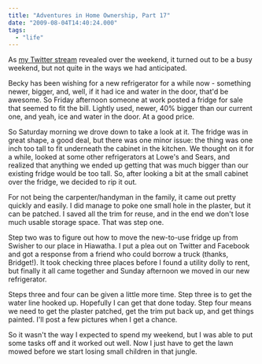 ```yaml
---
title: "Adventures in Home Ownership, Part 17"
date: "2009-08-04T14:40:24.000"
tags: 
  - "life"
---
```


As [my Twitter stream](http://twitter.com/cjhubbs) revealed over the weekend, it turned out to be a busy weekend, but not quite in the ways we had anticipated.

Becky has been wishing for a new refrigerator for a while now - something newer, bigger, and, well, if it had ice and water in the door, that'd be awesome. So Friday afternoon someone at work posted a fridge for sale that seemed to fit the bill. Lightly used, newer, 40% bigger than our current one, and yeah, ice and water in the door. At a good price.

So Saturday morning we drove down to take a look at it. The fridge was in great shape, a good deal, but there was one minor issue: the thing was one inch too tall to fit underneath the cabinet in the kitchen. We thought on it for a while, looked at some other refrigerators at Lowe's and Sears, and realized that anything we ended up getting that was much bigger than our existing fridge would be too tall. So, after looking a bit at the small cabinet over the fridge, we decided to rip it out.

For not being the carpenter/handyman in the family, it came out pretty quickly and easily. I did manage to poke one small hole in the plaster, but it can be patched. I saved all the trim for reuse, and in the end we don't lose much usable storage space. That was step one.

Step two was to figure out how to move the new-to-use fridge up from Swisher to our place in Hiawatha. I put a plea out on Twitter and Facebook and got a response from a friend who could borrow a truck (thanks, Bridget!). It took checking three places before I found a utility dolly to rent, but finally it all came together and Sunday afternoon we moved in our new refrigerator.

Steps three and four can be given a little more time. Step three is to get the water line hooked up. Hopefully I can get that done today. Step four means we need to get the plaster patched, get the trim put back up, and get things painted. I'll post a few pictures when I get a chance.

So it wasn't the way I expected to spend my weekend, but I was able to put some tasks off and it worked out well. Now I just have to get the lawn mowed before we start losing small children in that jungle.
